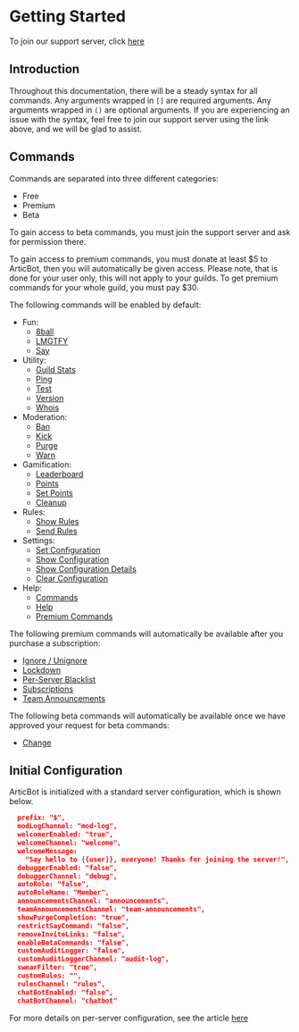 # Getting Started

To join our support server, click [here]()

## Introduction

Throughout this documentation, there will be a steady syntax for all commands. Any arguments wrapped in `[]` are required arguments. Any arguments wrapped in `()` are optional arguments. If you are experiencing an issue with the syntax, feel free to join our support server using the link above, and we will be glad to assist.

## Commands

Commands are separated into three different categories:

- Free
- Premium
- Beta

To gain access to beta commands, you must join the support server and ask for permission there.

To gain access to premium commands, you must donate at least $5 to ArticBot, then you will automatically be given access. Please note, that is done for your user only, this will not apply to your guilds. To get premium commands for your whole guild, you must pay $30.

The following commands will be enabled by default:

- Fun:
    - [8ball](/commands/fun/8ball/)
    - [LMGTFY](/commands/fun/lmgtfy/)
    - [Say](/commands/fun/say/)
- Utility:
    - [Guild Stats](/commands/utility/guildstats/)
    - [Ping](/commands/utility/ping/)
    - [Test](/commands/utility/test/)
    - [Version](/commands/utility/version/)
    - [Whois](/commands/utility/whois/)
- Moderation:
    - [Ban](/commands/moderation/ban/)
    - [Kick](/commands/moderation/kick/)
    - [Purge](/commands/moderation/purge/)
    - [Warn](/commands/moderation/warn/)
- Gamification:
    - [Leaderboard](/commands/gamification/leaderboard/)
    - [Points](/commands/gamification/points/)
    - [Set Points](/commands/gamification/setpoints/)
    - [Cleanup](/commands/gamification/cleanup/)
- Rules:
    - [Show Rules](/commands/rules/show-rules/)
    - [Send Rules](/commands/rules/send-rules/)
- Settings:
    - [Set Configuration](/commands/settings/set-configuration/)
    - [Show Configuration](/commands/settings/show-configuration/)
    - [Show Configuration Details](/commands/settings/show-configuration-details/)
    - [Clear Configuration](/commands/settings/clear-configuration/)
- Help:
    - [Commands](/commands/help/commands)
    - [Help](/commands/help/help)
    - [Premium Commands](/commands/help/premium-commands)

The following premium commands will automatically be available after you purchase a subscription:

- [Ignore / Unignore](/commands/premium/ignore-unignore/)
- [Lockdown](/commands/premium/lockdown/)
- [Per-Server Blacklist](/commands/premium/per-server-blacklist/)
- [Subscriptions](/commands/premium/subscriptions/)
- [Team Announcements](/commands/premium/team-announcements/)

The following beta commands will automatically be available once we have approved your request for beta commands:

- [Change](/commands/beta/change)

## Initial Configuration

ArticBot is initialized with a standard server configuration, which is shown below.

```json
  prefix: "$",
  modLogChannel: "mod-log",
  welcomerEnabled: "true",
  welcomeChannel: "welcome",
  welcomeMessage:
    "Say hello to {{user}}, everyone! Thanks for joining the server!",
  debuggerEnabled: "false",
  debuggerChannel: "debug",
  autoRole: "false",
  autoRoleName: "Member",
  announcementsChannel: "announcements",
  teamAnnouncementsChannel: "team-announcements",
  showPurgeCompletion: "true",
  restrictSayCommand: "false",
  removeInviteLinks: "false",
  enableBetaCommands: "false",
  customAuditLogger: "false",
  customAuditLoggerChannel: "audit-log",
  swearFilter: "true",
  customRules: "",
  rulesChannel: "rules",
  chatBotEnabled: "false",
  chatBotChannel: "chatbot"
```

For more details on per-server configuration, see the article [here](/commands/settings/set-configuration/)
